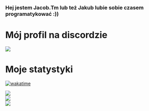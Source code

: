 ### Hej jestem Jacob.Tm lub też Jakub lubie sobie czasem programatykować :))

# Mój profil na discordzie


<div>
  <a href="https://discord.com/users/302872992097107991"><img src="https://profiles.fratik.pl/302872992097107991"></a>
</div>

# Moje statystyki
[![wakatime](https://wakatime.com/badge/user/955373ce-2e28-43e5-8e9c-f5e95e8eb80e.svg)](https://wakatime.com/@955373ce-2e28-43e5-8e9c-f5e95e8eb80e)
<div>
  <a href="https://github.com/Jacob1Tm"><img src="https://github-readme-stats.vercel.app/api?username=Jacob1Tm&show_icons=true&theme=dark"></a><br>
  <a href="https://github.com/Jacob1Tm"><img src="https://github-readme-stats.vercel.app/api/top-langs/?username=Jacob1Tm&theme=dark"></a><br>
 <a href="https://github.com/Jacob1Tm"><img src="https://github-readme-stats.vercel.app/api/wakatime?username=Jacob_Tm&theme=dark"></a><br>
</div>


